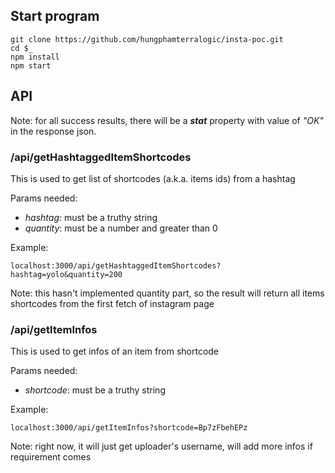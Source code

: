## Start program

```
git clone https://github.com/hungphamterralogic/insta-poc.git
cd $_
npm install
npm start
```

## API

Note: for all success results, there will be a **_stat_** property with value of _"OK"_ in the response json.

### /api/getHashtaggedItemShortcodes

This is used to get list of shortcodes (a.k.a. items ids) from a hashtag

Params needed:

- _hashtag_: must be a truthy string
- _quantity_: must be a number and greater than 0

Example:

```
localhost:3000/api/getHashtaggedItemShortcodes?hashtag=yolo&quantity=200
```

Note: this hasn't implemented quantity part, so the result will return all items shortcodes from the first fetch of instagram page

### /api/getItemInfos

This is used to get infos of an item from shortcode

Params needed:

- _shortcode_: must be a truthy string

Example:

```
localhost:3000/api/getItemInfos?shortcode=Bp7zFbehEPz
```

Note: right now, it will just get uploader's username, will add more infos if requirement comes
